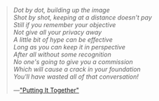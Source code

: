 > _Dot by dot, building up the image  
> Shot by shot, keeping at a distance doesn't pay  
> Still if you remember your objective  
> Not give all your privacy away  
> A little bit of hype can be effective  
> Long as you can keep it in perspective  
> After all without some recognition  
> No one's going to give you a commission  
> Which will cause a crack in your foundation  
> You'll have wasted all of that conversation!_
>
> —["Putting It Together"](https://genius.com/Stephen-sondheim-chromolume-7-putting-it-together-lyrics)